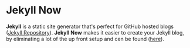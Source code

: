 # Jekyll Now

**Jekyll** is a static site generator that's perfect for GitHub hosted blogs ([Jekyll Repository](https://github.com/jekyll/jekyll)). **Jekyll Now** makes it easier to create your Jekyll blog, by eliminating a lot of the up front setup and cen be found ([here](https://github.com/barryclark/jekyll-now)).
